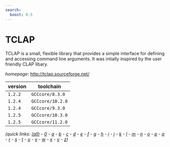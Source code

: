 ```yaml
---
search:
  boost: 0.5
---
```

# TCLAP

TCLAP is a small, flexible library that provides a simple interface for defining and accessing command line arguments. It was intially inspired by the user friendly CLAP libary.

*homepage*: <http://tclap.sourceforge.net/>

version | toolchain
--------|----------
``1.2.2`` | ``GCCcore/8.3.0``
``1.2.4`` | ``GCCcore/10.2.0``
``1.2.4`` | ``GCCcore/9.3.0``
``1.2.5`` | ``GCCcore/10.3.0``
``1.2.5`` | ``GCCcore/11.2.0``


*(quick links: [(all)](../index.md) - [0](../0/index.md) - [a](../a/index.md) - [b](../b/index.md) - [c](../c/index.md) - [d](../d/index.md) - [e](../e/index.md) - [f](../f/index.md) - [g](../g/index.md) - [h](../h/index.md) - [i](../i/index.md) - [j](../j/index.md) - [k](../k/index.md) - [l](../l/index.md) - [m](../m/index.md) - [n](../n/index.md) - [o](../o/index.md) - [p](../p/index.md) - [q](../q/index.md) - [r](../r/index.md) - [s](../s/index.md) - [t](../t/index.md) - [u](../u/index.md) - [v](../v/index.md) - [w](../w/index.md) - [x](../x/index.md) - [y](../y/index.md) - [z](../z/index.md))*

